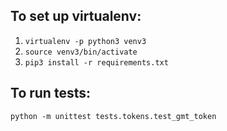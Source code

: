 ## To set up virtualenv:

1. `virtualenv -p python3 venv3`
2. `source venv3/bin/activate`
3. `pip3 install -r requirements.txt`

## To run tests:

`python -m unittest tests.tokens.test_gmt_token`
